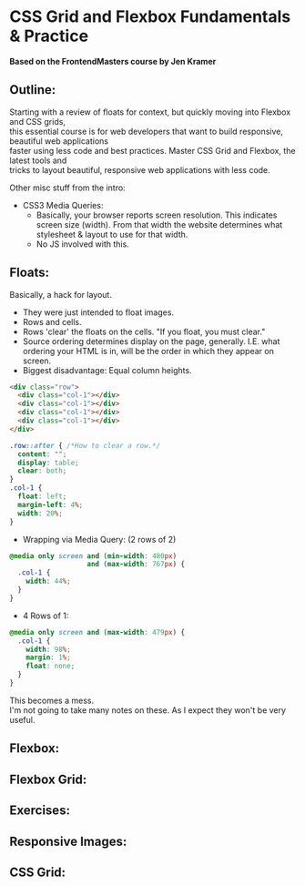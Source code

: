 # CSS Grid and Flexbox Fundamentals & Practice
**Based on the FrontendMasters course by Jen Kramer**  

## Outline:
Starting with a review of floats for context, but quickly moving into Flexbox and CSS grids,  
this essential course is for web developers that want to build responsive, beautiful web applications  
faster using less code and best practices. Master CSS Grid and Flexbox, the latest tools and  
tricks to layout beautiful, responsive web applications with less code.  
  
Other misc stuff from the intro:
* CSS3 Media Queries:
  * Basically, your browser reports screen resolution. This indicates screen size (width). From that width the website determines what stylesheet & layout to use for that width.
  * No JS involved with this.

## Floats:
Basically, a hack for layout.
* They were just intended to float images.  
* Rows and cells.
* Rows 'clear' the floats on the cells. "If you float, you must clear."
* Source ordering determines display on the page, generally. I.E. what ordering your HTML is in, will be the order in which they appear on screen.
* Biggest disadvantage: Equal column heights.
```html One row with 4 columns.
<div class="row">
  <div class="col-1"></div>
  <div class="col-1"></div>
  <div class="col-1"></div>
  <div class="col-1"></div>
</div>
```
```css for above.
.row::after { /*How to clear a row.*/
  content: "";
  display: table;
  clear: both;
}
.col-1 {
  float: left;
  margin-left: 4%;
  width: 20%;
}
```
* Wrapping via Media Query: (2 rows of 2)
```css for above.
@media only screen and (min-width: 480px)
                   and (max-width: 767px) {
  .col-1 {
    width: 44%;
  }
}
```
* 4 Rows of 1:
```css for above.
@media only screen and (max-width: 479px) {
  .col-1 {
    width: 98%;
    margin: 1%;
    float: none;
  }
}
```
This becomes a mess.  
I'm not going to take many notes on these. As I expect they won't be very useful.

## Flexbox:

## Flexbox Grid:

## Exercises:

## Responsive Images:

## CSS Grid:

